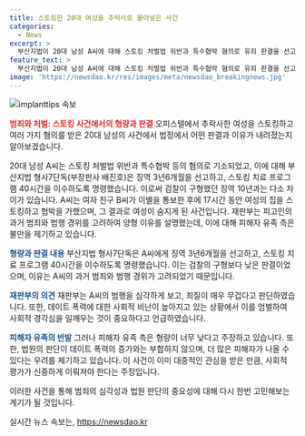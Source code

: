```yaml
---
title: 스토킹한 20대 여성을 추락사로 몰아넣은 사건
categories:
  - News
excerpt: >
  부산지법이 20대 남성 A씨에 대해 스토킹 처벌법 위반과 특수협박 혐의로 유죄 판결을 선고했다. A씨는 전 여자친구를 스토킹하다가 이별 과정에서 협박과 신체적 위협을 가했고, 사망 사고와 관련하여도 논란이 있었다. 재판부는 데이트 폭력에 대한 사회적 경각심을 고려하여 엄벌을 선고하였으며, 피해자 유족은 형량에 불만을 표명했다.
feature_text: >
  부산지법이 20대 남성 A씨에 대해 스토킹 처벌법 위반과 특수협박 혐의로 유죄 판결을 선고했다. A씨는 전 여자친구를 스토킹하다가 이별 과정에서 협박과 신체적 위협을 가했고, 사망 사고와 관련하여도 논란이 있었다. 재판부는 데이트 폭력에 대한 사회적 경각심을 고려하여 엄벌을 선고하였으며, 피해자 유족은 형량에 불만을 표명했다.
image: 'https://newsdao.kr/res/images/meta/newsdao_breakingnews.jpg'
---
```


<p><img src="https://newsdao.kr/res/images/meta/newsdao_breakingnews.jpg" alt="implanttips 속보" /></p>

<p><b><span style="color: #ee2323;">범죄와 처벌: 스토킹 사건에서의 형량과 판결</span></b>
오피스텔에서 추락사한 여성을 스토킹하고 여러 가지 혐의를 받은 20대 남성의 사건에서 법정에서 어떤 판결과 이유가 내려졌는지 알아보겠습니다. </p>

<p>20대 남성 A씨는 스토킹 처벌법 위반과 특수협박 등의 혐의로 기소되었고, 이에 대해 부산지법 형사7단독(부장판사 배진호)은 징역 3년6개월을 선고하고, 스토킹 치료 프로그램 40시간을 이수하도록 명령했습니다. 이로써 검찰이 구형했던 징역 10년과는 다소 차이가 있습니다. A씨는 여자 친구 B씨가 이별을 통보한 후에 17시간 동안 여성의 집을 스토킹하고 협박을 가했으며, 그 결과로 여성이 숨지게 된 사건입니다. 재판부는 피고인의 과거 범죄와 범행 경위를 고려하여 양형 이유를 설명했는데, 이에 대해 피해자 유족 측은 불만을 제기하고 있습니다.</p>

<p><b><span style="color: #1a5490;">형량과 판결 내용</span></b>
부산지법 형사7단독은 A씨에게 징역 3년6개월을 선고하고, 스토킹 치료 프로그램 40시간을 이수하도록 명령했습니다. 이는 검찰의 구형보다 낮은 판결이었으며, 이유는 A씨의 과거 범죄와 범행 경위가 고려되었기 때문입니다.</p>

<p><b><span style="color: #1a5490;">재판부의 의견</span></b>
재판부는 A씨의 범행을 심각하게 보고, 죄질이 매우 무겁다고 판단하였습니다. 또한, 데이트 폭력에 대한 사회적 비난이 높아지고 있는 상황에서 이를 엄벌하여 사회적 경각심을 일깨우는 것이 중요하다고 언급하였습니다.</p>

<p><b><span style="color: #1a5490;">피해자 유족의 반발</span></b>
그러나 피해자 유족 측은 형량이 너무 낮다고 주장하고 있습니다. 또한, 법원의 판단이 데이트 폭력의 증가와는 부합하지 않으며, 더 많은 피해자가 나올 수 있다는 우려를 제기하고 있습니다. 이 사건이 이미 대중적인 관심을 받은 만큼, 사회적 평가가 신중하게 이뤄져야 한다는 주장입니다.</p>

<p>이러한 사건을 통해 범죄의 심각성과 법원 판단의 중요성에 대해 다시 한번 고민해보는 계기가 될 것입니다.</p>
실시간 뉴스 속보는, <a href="https://newsdao.kr" rel="dofollow">https://newsdao.kr</a>


